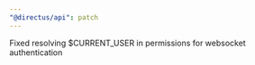 ```yaml
---
"@directus/api": patch
---
```


Fixed resolving $CURRENT_USER in permissions for websocket authentication
